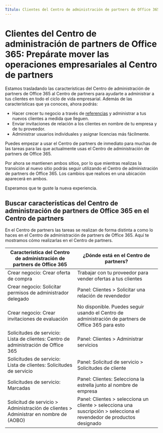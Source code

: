 ```yaml
---
Título: Clientes del Centro de administración de partners de Office 365: Prepárate para mover las operaciones empresariales al Centro de partners | Descripción del Centro de partners: Consideraciones clave para los clientes del Centro de administración de partners de Office 365 al migrar al Centro de partners ms.prod: Autor: KPacquer
---
```


# <a name="office-365-partner-admin-center-customers-get-ready-to-move-business-operations-to-partner-center"></a>Clientes del Centro de administración de partners de Office 365: Prepárate mover las operaciones empresariales al Centro de partners

Estamos trasladando las características del Centro de administración de partners de Office 365 al Centro de partners para ayudarte a administrar a tus clientes en todo el ciclo de vida empresarial. Además de las características que ya conoces, ahora podrás: 

*  Hacer crecer tu negocio a través de [referencias](referrals.md) y administrar a tus nuevos clientes a medida que lleguen.
*  Enviar invitaciones de relación a los clientes en nombre de tu empresa y de tu proveedor.
*  Administrar usuarios individuales y asignar licencias más fácilmente.

Puedes empezar a usar el Centro de partners de inmediato para muchas de las tareas para las que actualmente usas el Centro de administración de partners de Office 365. 

Por ahora se mantienen ambos sitios, por lo que mientras realizas la transición al nuevo sitio podrás seguir utilizando el Centro de administración de partners de Office 365. Los cambios que realices en una ubicación aparecerá en ambos.

Esperamos que te guste la nueva experiencia.

## <a name="find-office-365-partner-admin-center-features-in-partner-center"></a>Buscar características del Centro de administración de partners de Office 365 en el Centro de partners

En el Centro de partners las tareas se realizan de forma distinta a como lo haces en el Centro de administración de partners de Office 365. Aquí te mostramos cómo realizarlas en el Centro de partners.

| Característica del Centro de administración de partners de Office 365                       | ¿Dónde está en el Centro de partners? | 
|   -----------------------------------------------  | -------------- |
| Crear negocio: Crear oferta de compra | Trabajar con tu proveedor para vender ofertas a tus clientes |
| Crear negocio: Solicitar permisos de administrador delegado | Panel: Clientes > Solicitar una relación de revendedor |
| Crear negocio: Crear invitaciones de evaluación | No disponible. Puedes seguir usando el Centro de administración de partners de Office 365 para esto |
| Solicitudes de servicio: Lista de clientes: Centro de administración de Office 365 | Panel: Clientes > Administrar servicios |
| Solicitudes de servicio: Lista de clientes: Solicitudes de servicio | Panel: Solicitud de servicio > Solicitudes de cliente |
| Solicitudes de servicio: Marcadas | Panel: Clientes: Selecciona la estrella junto al nombre de empresa |
| Solicitud de servicio > Administración de clientes > Administrar en nombre de (AOBO) | Panel: Clientes > selecciona un cliente > selecciona una suscripción > selecciona el revendedor de productos designado |

